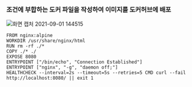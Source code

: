 ### 조건에 부합하는 도커 파일을 작성하여 이미지를 도커허브에 배포
![화면 캡처 2021-09-01 144515](https://user-images.githubusercontent.com/62214428/131618458-a623f105-7d99-4d3f-b765-fe28395a563c.png)
```
FROM nginx:alpine
WORKDIR /usr/share/nginx/html
RUN rm -rf ./*
COPY ./* ./
EXPOSE 8080
ENTRYPOINT ["/bin/echo", "Connection Established"]
ENTRYPOINT ["nginx", "-g", "daemon off;"]
HEALTHCHECK --interval=2s --timeout=5s --retries=5 CMD curl --fail http://localhost:8080/ || exit 1

```

